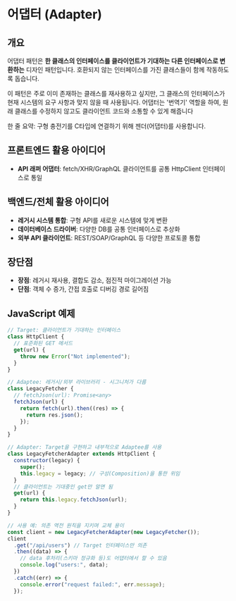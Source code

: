 # 어댑터 (Adapter)

## 개요

어댑터 패턴은 **한 클래스의 인터페이스를 클라이언트가 기대하는 다른 인터페이스로 변환하는** 디자인 패턴입니다. 호환되지 않는 인터페이스를 가진 클래스들이 함께 작동하도록 돕습니다.

이 패턴은 주로 이미 존재하는 클래스를 재사용하고 싶지만, 그 클래스의 인터페이스가 현재 시스템의 요구 사항과 맞지 않을 때 사용됩니다. 어댑터는 '번역기' 역할을 하여, 원래 클래스를 수정하지 않고도 클라이언트 코드와 소통할 수 있게 해줍니다

한 줄 요약: 구형 충전기를 C타입에 연결하기 위해 젠더(어댑터)를 사용합니다.

## 프론트엔드 활용 아이디어

- **API 래퍼 어댑터**: fetch/XHR/GraphQL 클라이언트를 공통 HttpClient 인터페이스로 통일

## 백엔드/전체 활용 아이디어

- **레거시 시스템 통합**: 구형 API를 새로운 시스템에 맞게 변환
- **데이터베이스 드라이버**: 다양한 DB를 공통 인터페이스로 추상화
- **외부 API 클라이언트**: REST/SOAP/GraphQL 등 다양한 프로토콜 통합

## 장단점

- **장점**: 레거시 재사용, 결합도 감소, 점진적 마이그레이션 가능
- **단점**: 객체 수 증가, 간접 호출로 디버깅 경로 길어짐

## JavaScript 예제

```javascript
// Target: 클라이언트가 기대하는 인터페이스
class HttpClient {
  // 표준화된 GET 메서드
  get(url) {
    throw new Error("Not implemented");
  }
}

// Adaptee: 레거시/외부 라이브러리 - 시그니처가 다름
class LegacyFetcher {
  // fetchJson(url): Promise<any>
  fetchJson(url) {
    return fetch(url).then((res) => {
      return res.json();
    });
  }
}

// Adapter: Target을 구현하고 내부적으로 Adaptee를 사용
class LegacyFetcherAdapter extends HttpClient {
  constructor(legacy) {
    super();
    this.legacy = legacy; // 구성(Composition)을 통한 위임
  }
  // 클라이언트는 기대중인 get만 알면 됨
  get(url) {
    return this.legacy.fetchJson(url);
  }
}

// 사용 예: 의존 역전 원칙을 지키며 교체 용이
const client = new LegacyFetcherAdapter(new LegacyFetcher());
client
  .get("/api/users") // Target 인터페이스만 의존
  .then((data) => {
    // data 후처리(스키마 정규화 등)도 어댑터에서 할 수 있음
    console.log("users:", data);
  })
  .catch((err) => {
    console.error("request failed:", err.message);
  });
```
